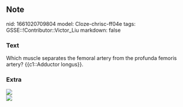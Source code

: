 ## Note
nid: 1661020709804
model: Cloze-chrisc-ff04e
tags: GSSE::!Contributor::Victor_Liu
markdown: false

### Text
<div>
  Which muscle separates the femoral artery from the profunda
  femoris artery? {{c1::Adductor longus}}.
</div>

### Extra
<div>
  <div><img src=
  "paste-bcb5bc87bfa0c8aa944a64f5437e16ca3ed46a2e.jpg"></div>
</div>
<div><img src=
"paste-edbfa57dfd4cd81611d5a3f593c6d7cf4677da81.jpg"></div>
